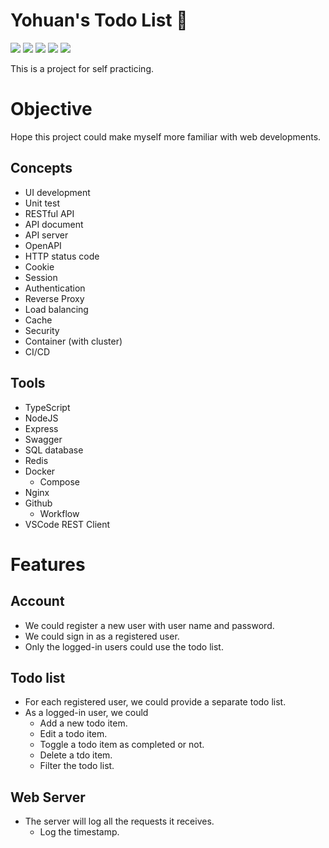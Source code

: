 # Yohuan's Todo List 📝

![][test-result-badge] ![][statement-coverage-badge] ![][branch-coverage-badge] ![][function-coverage-badge] ![][line-coverage-badge]

This is a project for self practicing.

[test-result-badge]: https://img.shields.io/endpoint?url=https://gist.githubusercontent.com/Yohuan/d9f55aaede2b2fa01fadae7530f9849d/raw/jest_test_result.json
[statement-coverage-badge]: https://img.shields.io/endpoint?url=https://gist.githubusercontent.com/Yohuan/d9f55aaede2b2fa01fadae7530f9849d/raw/jest_statement_coverage.json
[branch-coverage-badge]: https://img.shields.io/endpoint?url=https://gist.githubusercontent.com/Yohuan/d9f55aaede2b2fa01fadae7530f9849d/raw/jest_branch_coverage.json
[function-coverage-badge]: https://img.shields.io/endpoint?url=https://gist.githubusercontent.com/Yohuan/d9f55aaede2b2fa01fadae7530f9849d/raw/jest_function_coverage.json
[line-coverage-badge]: https://img.shields.io/endpoint?url=https://gist.githubusercontent.com/Yohuan/d9f55aaede2b2fa01fadae7530f9849d/raw/jest_line_coverage.json

# Objective

Hope this project could make myself more familiar with web developments.

## Concepts

- UI development
- Unit test
- RESTful API
- API document
- API server
- OpenAPI
- HTTP status code
- Cookie
- Session
- Authentication
- Reverse Proxy
- Load balancing
- Cache
- Security
- Container (with cluster)
- CI/CD

## Tools

- TypeScript
- NodeJS
- Express
- Swagger
- SQL database
- Redis
- Docker
  - Compose
- Nginx
- Github
  - Workflow
- VSCode REST Client

# Features

## Account

- We could register a new user with user name and password.
- We could sign in as a registered user.
- Only the logged-in users could use the todo list.
## Todo list

- For each registered user, we could provide a separate todo list.
- As a logged-in user, we could
  - Add a new todo item.
  - Edit a todo item.
  - Toggle a todo item as completed or not.
  - Delete a tdo item.
  - Filter the todo list.

## Web Server

- The server will log all the requests it receives.
  - Log the timestamp.
